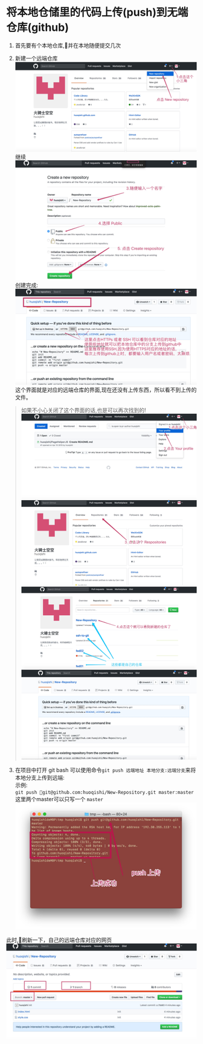 # 将本地仓储里的代码上传(push)到无端仓库(github)
1. 首先要有个本地仓库,并在本地随便提交几次 

2. 新建一个远端仓库  
![New-Repository](./images/New-Repository.jpg)
继续
![New-Repository2](./images/New-Repository2.jpg)
创建完成: 
![Respository-ok](./images/Respository-ok.jpg)
这个界面就是对应的远端仓库的界面,现在还没有上传东西，所以看不到上传的文件。

> 如果不小心关闭了这个界面的话,也是可以再次找到的! 
![your-profile](./images/your-profile.jpg)
![Respositories](./images/Respositories.jpg)
![show-repository](./images/show-repository.jpg)
![show-repository](./images/show-repository2.jpg)

3. 在项目中打开 git bash
可以使用命令`git push 远端地址 本地分支:远端分支`来将本地分支上传到远端:  
示例:   
`git push git@github.com:huoqishi/New-Repository.git master:master`
这里两个master可以只写一个 `master`  
![push-ok](./images/push-ok.jpg)

此时,刷新一下，自己的远端仓库对应的网页  
![remote-reponsitory](./images/remote-reponsitory.jpg)